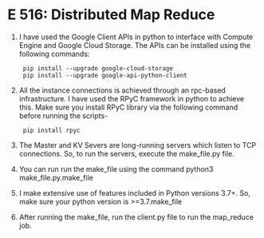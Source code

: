 # E 516: Distributed Map Reduce

1.  I have used the Google Client APIs in python to interface with Compute Engine and Google Cloud Storage.
    The APIs can be installed using the following commands:

         pip install --upgrade google-cloud-storage
         pip install --upgrade google-api-python-client

2.  All the instance connections is achieved through an rpc-based infrastructure. I have used the RPyC framework in python to achieve this.
    Make sure you install RPyC library via the following command before running the scripts-

         pip install rpyc

3.  The Master and KV Severs are long-running servers which listen to TCP connections. So, to run the servers, execute the make_file.py file.

4.  You can run run the make_file using the command python3 make_file.py.make_file

5.  I make extensive use of features included in Python versions 3.7+. So, make sure your python version is >=3.7.make_file

6.  After running the make_file, run the client.py file to run the map_reduce job.

